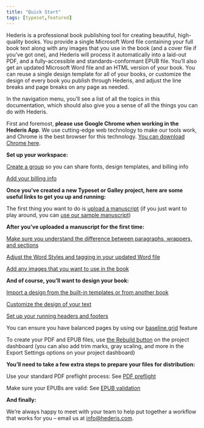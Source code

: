 ```yaml
---
title: "Quick Start"
tags: [typeset,featured]
---
```

 
<html><body><section data-type="chapter" class="hsecchapter" data-hederis-type="hsecchapter" id="quick-start" data-pi-attrs="id: quick-start; data-tags: typeset,featured;" role="doc-chapter" data-tags="typeset,featured" data-author-name=" " data-book-title=" " title="Quick Start"><p class="hblkp" data-hederis-type="hblkp" id="ptqbCcOUw">Hederis is a professional book publishing tool for creating beautiful, high-quality books. You provide a single Microsoft Word file containing your full book text along with any images that you use in the book (and a cover file if you&#8217;ve got one), and Hederis will process it automatically into a laid-out PDF, and a fully-accessible and standards-conformant EPUB file. You&#8217;ll also get an updated Microsoft Word file and an HTML version of your book. You can reuse a single design template for all of your books, or customize the design of every book you publish through Hederis, and adjust the line breaks and page breaks on any page as needed. </p><p class="hblkp" data-hederis-type="hblkp" id="p0ugbs7jI">In the navigation menu, you&#8217;ll see a list of all the topics in this documentation, which should also give you a sense of all the things you can do with Hederis.</p><p class="hblkp" data-hederis-type="hblkp" id="pifUHEXnn">First and foremost, <strong data-hederis-type="hspanstrong" id="pPcklItcg">please use Google Chrome when working in the <strong class="hspanstrong" data-hederis-type="hspanstrong" id="puTtcdExw">Hederis App</strong></strong>. We use cutting-edge web technology to make our tools work, and Chrome is the best browser for this technology. <a href="https://www.google.com/chrome/" class="hspana" data-hederis-type="hspana" id="p56QVNfWa">You can download Chrome here</a>.</p><p class="hblkp" data-hederis-type="hblkp" id="pN8j1PLhz"><strong class="hspanstrong" data-hederis-type="hspanstrong" id="pkdXrWzOy">Set up your workspace:</strong></p><p class="hblkp" data-hederis-type="hblkp" id="p266JNXCx"><a href="{% link _docs/about-groups.md %}" class="hspana" data-hederis-type="hspana" id="pTmAhJY5E">Create a group</a> so you can share fonts, design templates, and billing info</p><p class="hblkp" data-hederis-type="hblkp" id="ps9Nmhpga"><a href="{% link _docs/billing-info.md %}" class="hspana" data-hederis-type="hspana" id="pQa6ZoFHC">Add your billing info</a></p><p class="hblkp" data-hederis-type="hblkp" id="puGOClRRf"><strong class="hspanstrong" data-hederis-type="hspanstrong" id="p9j6pJAH4">Once you&#8217;ve created a new Typeset or Galley project, here are some useful links to get you up and running:</strong></p><p class="hblkp" data-hederis-type="hblkp" id="pNvTaUK5k">The first thing you want to do is <a href="{% link _docs/upload-a-manuscript.md %}" class="hspana" data-hederis-type="hspana" id="p3QUz7gKK">upload a manuscript</a> (if you just want to play around, you can <a href="https://www.dropbox.com/s/xbllj9e3gp4m91o/picture-of-dorian-gray-tagged.docx?dl=0" class="hspana" data-hederis-type="hspana" id="pFK4Cuw0T">use our sample manuscript</a>)</p><p class="hblkp" data-hederis-type="hblkp" id="pPI6XoYKI"><strong class="hspanstrong" data-hederis-type="hspanstrong" id="pfaIKgBI6">After you&#8217;ve uploaded a manuscript for the first time:</strong></p><p class="hblkp" data-hederis-type="hblkp" id="pINezgyB0"><a href="{% link _docs/semantic-tagging.md %}" class="hspana" data-hederis-type="hspana" id="py4GRm7qO">Make sure you understand the difference between paragraphs, wrappers, and sections</a></p><p class="hblkp" data-hederis-type="hblkp" id="priCW8giY"><a href="{% link _docs/fine-tune-styles.md %}" class="hspana" data-hederis-type="hspana" id="py2HIQGOm">Adjust the Word Styles and tagging in your updated Word file</a></p><p class="hblkp" data-hederis-type="hblkp" id="pUM0ATfMo"><a href="{% link _docs/upload-a-cover.md %}" class="hspana" data-hederis-type="hspana" id="pZxTaJsLq">Add any images that you want to use in the book</a></p><p class="hblkp" data-hederis-type="hblkp" id="p4gyHLx1S"><strong class="hspanstrong" data-hederis-type="hspanstrong" id="p3netji1r">And of course, you&#8217;ll want to design your book:</strong></p><p class="hblkp" data-hederis-type="hblkp" id="p1D6yRYeC"><a href="{% link _docs/design-templates.md %}" class="hspana" data-hederis-type="hspana" id="pJfGDHtqQ">Import a design from the built-in templates or from another book</a></p><p class="hblkp" data-hederis-type="hblkp" id="p2Ek3mhn9"><a href="{% link _docs/typeset-text-design.md %}" class="hspana" data-hederis-type="hspana" id="p9s7RMX3u">Customize the design of your text</a></p><p class="hblkp" data-hederis-type="hblkp" id="pOtcGbLly"><a href="{% link _docs/typeset-master-pages.md %}" class="hspana" data-hederis-type="hspana" id="pR82n1tmz">Set up your running headers and footers</a></p><p class="hblkp" data-hederis-type="hblkp" id="pwKPSHwxS">You can ensure you have balanced pages by using our <a href="{% link _docs/baseline-grid.md %}" class="hspana" data-hederis-type="hspana" id="py2V4Tnnx">baseline grid</a> feature</p><p class="hblkp" data-hederis-type="hblkp" id="pk835p2IL">To create your PDF and EPUB files, use <a href="{% link _docs/builds.md %}" class="hspana" data-hederis-type="hspana" id="pTnoNHcvN">the Rebuild button</a> on the project dashboard (you can also add trim marks, gray scaling, and more in the Export Settings options on your project dashboard)</p><p class="hblkp" data-hederis-type="hblkp" id="ps4S5dHph"><strong class="hspanstrong" data-hederis-type="hspanstrong" id="pHVQR7rw6">You&#8217;ll need to take a few extra steps to prepare your files for distribution:</strong></p><p class="hblkp" data-hederis-type="hblkp" id="pzCTqSPT2">Use your standard PDF preflight process: See <a href="{% link _docs/pdf-preflight.md %}" class="hspana" data-hederis-type="hspana" id="pqF4Zs4x1">PDF preflight</a></p><p class="hblkp" data-hederis-type="hblkp" id="p4DGD2FmG">Make sure your EPUBs are valid: See <a href="{% link _docs/epub-validation.md %}" class="hspana" data-hederis-type="hspana" id="pilCumkZU">EPUB validation</a></p><p class="hblkp" data-hederis-type="hblkp" id="pnFapffBp"><strong class="hspanstrong" data-hederis-type="hspanstrong" id="pEpJnTnyN">And finally:</strong></p><p class="hblkp" data-hederis-type="hblkp" id="pCTOFwgu3">We&#8217;re always happy to meet with your team to help put together a workflow that works for you &#8211; email us at <a href="mailto:info@hederis.com" class="hspana" data-hederis-type="hspana" id="pMRMuuW5X">info@hederis.com</a>. </p></section></body></html>
